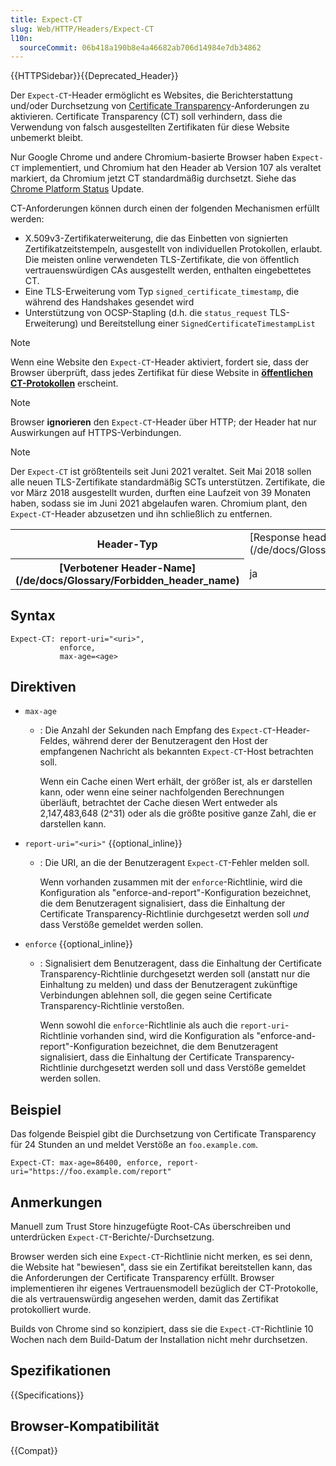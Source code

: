 ```yaml
---
title: Expect-CT
slug: Web/HTTP/Headers/Expect-CT
l10n:
  sourceCommit: 06b418a190b8e4a46682ab706d14984e7db34862
---
```


{{HTTPSidebar}}{{Deprecated_Header}}

Der `Expect-CT`-Header ermöglicht es Websites, die Berichterstattung und/oder Durchsetzung von [Certificate Transparency](/de/docs/Web/Security/Certificate_Transparency)-Anforderungen zu aktivieren. Certificate Transparency (CT) soll verhindern, dass die Verwendung von falsch ausgestellten Zertifikaten für diese Website unbemerkt bleibt.

Nur Google Chrome und andere Chromium-basierte Browser haben `Expect-CT` implementiert, und Chromium hat den Header ab Version 107 als veraltet markiert, da Chromium jetzt CT standardmäßig durchsetzt. Siehe das [Chrome Platform Status](https://chromestatus.com/feature/6244547273687040) Update.

CT-Anforderungen können durch einen der folgenden Mechanismen erfüllt werden:

- X.509v3-Zertifikaterweiterung, die das Einbetten von signierten Zertifikatzeitstempeln, ausgestellt von individuellen Protokollen, erlaubt. Die meisten online verwendeten TLS-Zertifikate, die von öffentlich vertrauenswürdigen CAs ausgestellt werden, enthalten eingebettetes CT.
- Eine TLS-Erweiterung vom Typ `signed_certificate_timestamp`, die während des Handshakes gesendet wird
- Unterstützung von OCSP-Stapling (d.h. die `status_request` TLS-Erweiterung) und Bereitstellung einer `SignedCertificateTimestampList`

> [!NOTE]
> Wenn eine Website den `Expect-CT`-Header aktiviert, fordert sie, dass der Browser überprüft, dass jedes Zertifikat für diese Website in **[öffentlichen CT-Protokollen](https://github.com/google/certificate-transparency-community-site/blob/master/docs/google/known-logs.md)** erscheint.

> [!NOTE]
> Browser **ignorieren** den `Expect-CT`-Header über HTTP; der Header hat nur Auswirkungen auf HTTPS-Verbindungen.

> [!NOTE]
> Der `Expect-CT` ist größtenteils seit Juni 2021 veraltet. Seit Mai 2018 sollen alle neuen TLS-Zertifikate standardmäßig SCTs unterstützen. Zertifikate, die vor März 2018 ausgestellt wurden, durften eine Laufzeit von 39 Monaten haben, sodass sie im Juni 2021 abgelaufen waren. Chromium plant, den `Expect-CT`-Header abzusetzen und ihn schließlich zu entfernen.

<table class="properties">
  <tbody>
    <tr>
      <th scope="row">Header-Typ</th>
      <td>[Response header](/de/docs/Glossary/Response_header)</td>
    </tr>
    <tr>
      <th scope="row">[Verbotener Header-Name](/de/docs/Glossary/Forbidden_header_name)</th>
      <td>ja</td>
    </tr>
  </tbody>
</table>

## Syntax

```http
Expect-CT: report-uri="<uri>",
           enforce,
           max-age=<age>
```

## Direktiven

- `max-age`

  - : Die Anzahl der Sekunden nach Empfang des `Expect-CT`-Header-Feldes, während derer der Benutzeragent den Host der empfangenen Nachricht als bekannten `Expect-CT`-Host betrachten soll.

    Wenn ein Cache einen Wert erhält, der größer ist, als er darstellen kann, oder wenn eine seiner nachfolgenden Berechnungen überläuft, betrachtet der Cache diesen Wert entweder als 2,147,483,648 (2^31) oder als die größte positive ganze Zahl, die er darstellen kann.

- `report-uri="<uri>"` {{optional_inline}}

  - : Die URI, an die der Benutzeragent `Expect-CT`-Fehler melden soll.

    Wenn vorhanden zusammen mit der `enforce`-Richtlinie, wird die Konfiguration als "enforce-and-report"-Konfiguration bezeichnet, die dem Benutzeragent signalisiert, dass die Einhaltung der Certificate Transparency-Richtlinie durchgesetzt werden soll _und_ dass Verstöße gemeldet werden sollen.

- `enforce` {{optional_inline}}

  - : Signalisiert dem Benutzeragent, dass die Einhaltung der Certificate Transparency-Richtlinie durchgesetzt werden soll (anstatt nur die Einhaltung zu melden) und dass der Benutzeragent zukünftige Verbindungen ablehnen soll, die gegen seine Certificate Transparency-Richtlinie verstoßen.

    Wenn sowohl die `enforce`-Richtlinie als auch die `report-uri`-Richtlinie vorhanden sind, wird die Konfiguration als "enforce-and-report"-Konfiguration bezeichnet, die dem Benutzeragent signalisiert, dass die Einhaltung der Certificate Transparency-Richtlinie durchgesetzt werden soll und dass Verstöße gemeldet werden sollen.

## Beispiel

Das folgende Beispiel gibt die Durchsetzung von Certificate Transparency für 24 Stunden an und meldet Verstöße an `foo.example.com`.

```http
Expect-CT: max-age=86400, enforce, report-uri="https://foo.example.com/report"
```

## Anmerkungen

Manuell zum Trust Store hinzugefügte Root-CAs überschreiben und unterdrücken `Expect-CT`-Berichte/-Durchsetzung.

Browser werden sich eine `Expect-CT`-Richtlinie nicht merken, es sei denn, die Website hat "bewiesen", dass sie ein Zertifikat bereitstellen kann, das die Anforderungen der Certificate Transparency erfüllt. Browser implementieren ihr eigenes Vertrauensmodell bezüglich der CT-Protokolle, die als vertrauenswürdig angesehen werden, damit das Zertifikat protokolliert wurde.

Builds von Chrome sind so konzipiert, dass sie die `Expect-CT`-Richtlinie 10 Wochen nach dem Build-Datum der Installation nicht mehr durchsetzen.

## Spezifikationen

{{Specifications}}

## Browser-Kompatibilität

{{Compat}}
